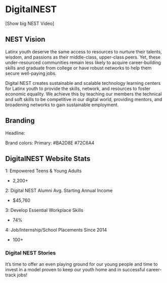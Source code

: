 # DigitalNEST

[Show big NEST Video]

## NEST Vision

Latinx youth deserve the same access to resources to nurture their talents, wisdom, and passions as their middle-class, upper-class peers. Yet, these under-resourced communities remain less likely to acquire career-building skills and graduate from college or have robust networks to help them secure well-paying jobs.

Digital NEST creates sustainable and scalable technology learning centers for Latinx youth to provide the skills, network, and resources to foster economic equality. We achieve this by teaching our members the technical and soft skills to be competitive in our digital world, providing mentors, and broadening networks to gain sustainable employment.

## Branding

Headline:

Brand colors:
Primary: #BA2D8E #72C6A4

## DigitalNEST Website Stats

1: Empowered Teens & Young Adults

- 2,200+

2: Digital NEST Alumni Avg. Starting Annual Income

- $45,760

3: Develop Essential Workplace Skills

- 74%

4: Job/Internship/School Placements Since 2014

- 100+

### Digital NEST Stories

It’s time to offer an even playing ground for our young people and time to invest in a model proven to keep our youth home and in successful career-track jobs!
